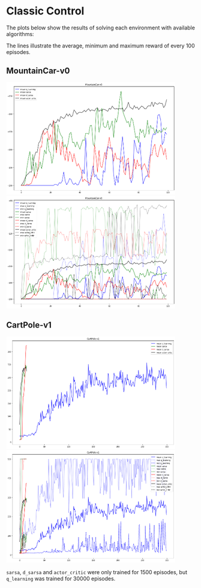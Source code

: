 # Classic Control

The plots below show the results of solving each environment with available algorithms:

The lines illustrate the average, minimum and maximum reward of every 100 episodes.

## MountainCar-v0

<p float="left">
 <img src="./imgs/MountainCar-v0.png" width="450" height="300"/>
 <img src="./imgs/MountainCar-v0_all.png" width="450" height="300"/>
</p>

## CartPole-v1

<p>
 <img src="./imgs/CartPole-v1.png" width="450" height="300"/>
 <img src="./imgs/CartPole-v1_all.png" width="450" height="300"/>
</p>

`sarsa`, `d_sarsa` and `actor_critic` were only trained for 1500 episodes, but `q_learning` was trained for 30000 episodes.
